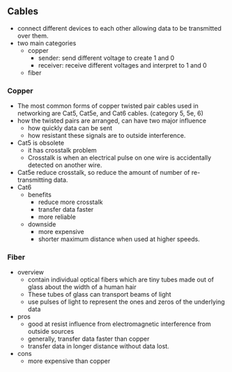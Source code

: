 ## Cables
* connect different devices to each other allowing data to be transmitted over them.
* two main categories
  * copper
    * sender: send different voltage to create 1 and 0
    * receiver: receive different voltages and interpret to 1 and 0
  * fiber

### Copper
  * The most common forms of copper twisted pair cables used in networking are Cat5, Cat5e, and Cat6 cables. (category 5, 5e, 6)
  * how the twisted pairs are arranged, can have two major influence
    * how quickly data can be sent
    * how resistant these signals are to outside interference.
  * Cat5 is obsolete
    * it has crosstalk problem
    * Crosstalk is when an electrical pulse on one wire is accidentally detected on another wire.
  * Cat5e reduce crosstalk, so reduce the amount of number of re-transmitting data.
  * Cat6
    * benefits
      * reduce more crosstalk
      * transfer data faster
      * more reliable
    * downside
      * more expensive
      * shorter maximum distance when used at higher speeds.

### Fiber
  * overview
    * contain individual optical fibers which are tiny tubes made out of glass about the width of a human hair
    * These tubes of glass can transport beams of light
    * use pulses of light to represent the ones and zeros of the underlying data
  * pros
    * good at resist influence from electromagnetic interference from outside sources
    * generally, transfer data faster than copper
    * transfer data in longer distance without data lost.
  * cons
    * more expensive than copper
